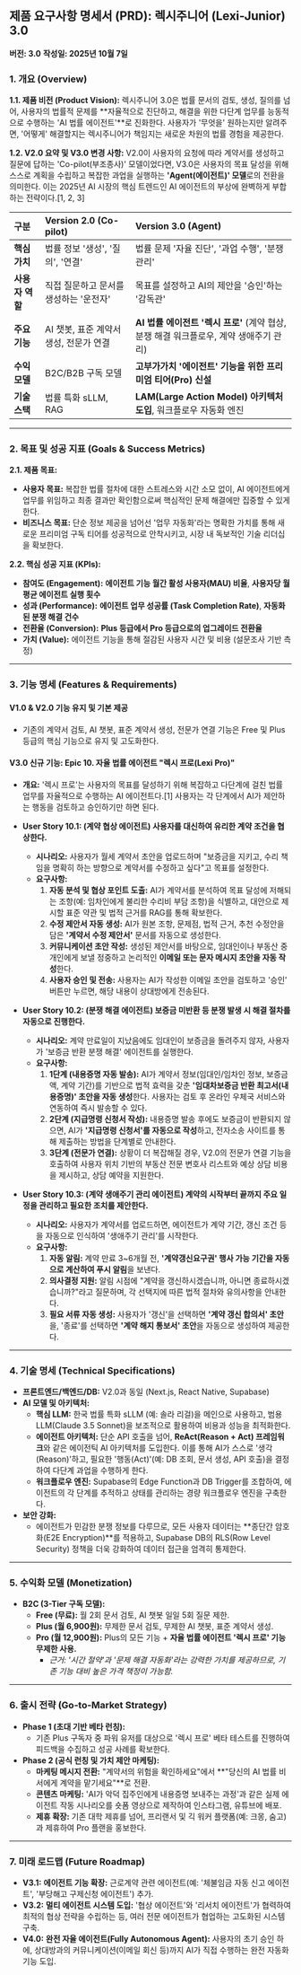 
## **제품 요구사항 명세서 (PRD): 렉시주니어 (Lexi-Junior) 3.0**

**버전: 3.0**
**작성일: 2025년 10월 7일**

### **1. 개요 (Overview)**

**1.1. 제품 비전 (Product Vision):**
렉시주니어 3.0은 법률 문서의 검토, 생성, 질의를 넘어, 사용자의 법률적 문제를 **자율적으로 진단하고, 해결을 위한 다단계 업무를 능동적으로 수행하는 'AI 법률 에이전트'**로 진화한다. 사용자가 '무엇을' 원하는지만 알려주면, '어떻게' 해결할지는 렉시주니어가 책임지는 새로운 차원의 법률 경험을 제공한다.

**1.2. V2.0 요약 및 V3.0 변경 사항:**
V2.0이 사용자의 요청에 따라 계약서를 생성하고 질문에 답하는 'Co-pilot(부조종사)' 모델이었다면, V3.0은 사용자의 목표 달성을 위해 스스로 계획을 수립하고 복잡한 과업을 실행하는 **'Agent(에이전트)' 모델**로의 전환을 의미한다. 이는 2025년 AI 시장의 핵심 트렌드인 AI 에이전트의 부상에 완벽하게 부합하는 전략이다.[1, 2, 3]

| 구분 | **Version 2.0 (Co-pilot)** | **Version 3.0 (Agent)** |
| :--- | :--- | :--- |
| **핵심 가치** | 법률 정보 '생성', '질의', '연결' | 법률 문제 '자율 진단', '과업 수행', '분쟁 관리' |
| **사용자 역할** | 직접 질문하고 문서를 생성하는 '운전자' | 목표를 설정하고 AI의 제안을 '승인'하는 '감독관' |
| **주요 기능** | AI 챗봇, 표준 계약서 생성, 전문가 연결 | **AI 법률 에이전트 '렉시 프로'** (계약 협상, 분쟁 해결 워크플로우, 계약 생애주기 관리) |
| **수익 모델** | B2C/B2B 구독 모델 | **고부가가치 '에이전트' 기능을 위한 프리미엄 티어(Pro) 신설** |
| **기술 스택** | 법률 특화 sLLM, RAG | **LAM(Large Action Model) 아키텍처 도입**, 워크플로우 자동화 엔진 |

---

### **2. 목표 및 성공 지표 (Goals & Success Metrics)**

**2.1. 제품 목표:**

*   **사용자 목표:** 복잡한 법률 절차에 대한 스트레스와 시간 소모 없이, AI 에이전트에게 업무를 위임하고 최종 결과만 확인함으로써 핵심적인 문제 해결에만 집중할 수 있게 한다.
*   **비즈니스 목표:** 단순 정보 제공을 넘어선 '업무 자동화'라는 명확한 가치를 통해 새로운 프리미엄 구독 티어를 성공적으로 안착시키고, 시장 내 독보적인 기술 리더십을 확보한다.

**2.2. 핵심 성공 지표 (KPIs):**

*   **참여도 (Engagement):** **에이전트 기능 월간 활성 사용자(MAU) 비율**, **사용자당 월평균 에이전트 실행 횟수**
*   **성과 (Performance):** **에이전트 업무 성공률 (Task Completion Rate)**, **자동화된 분쟁 해결 건수**
*   **전환율 (Conversion):** **Plus 등급에서 Pro 등급으로의 업그레이드 전환율**
*   **가치 (Value):** 에이전트 기능을 통해 절감된 사용자 시간 및 비용 (설문조사 기반 측정)

---

### **3. 기능 명세 (Features & Requirements)**

#### **V1.0 & V2.0 기능 유지 및 기본 제공**

*   기존의 계약서 검토, AI 챗봇, 표준 계약서 생성, 전문가 연결 기능은 Free 및 Plus 등급의 핵심 기능으로 유지 및 고도화한다.

#### **V3.0 신규 기능: Epic 10. 자율 법률 에이전트 "렉시 프로(Lexi Pro)"**

*   **개요:** '렉시 프로'는 사용자의 목표를 달성하기 위해 복잡하고 다단계에 걸친 법률 업무를 자율적으로 수행하는 AI 에이전트다.[1] 사용자는 각 단계에서 AI가 제안하는 행동을 검토하고 승인하기만 하면 된다.

*   **User Story 10.1: (계약 협상 에이전트) 사용자를 대신하여 유리한 계약 조건을 협상한다.**
    *   **시나리오:** 사용자가 월세 계약서 초안을 업로드하며 "보증금을 지키고, 수리 책임을 명확히 하는 방향으로 계약서를 수정하고 싶다"고 목표를 설정한다.
    *   **요구사항:**
        1.  **자동 분석 및 협상 포인트 도출:** AI가 계약서를 분석하여 목표 달성에 저해되는 조항(예: 임차인에게 불리한 수리비 부담 조항)을 식별하고, 대안으로 제시할 표준 약관 및 법적 근거를 RAG를 통해 확보한다.
        2.  **수정 제안서 자동 생성:** AI가 원본 조항, 문제점, 법적 근거, 추천 수정안을 담은 **'계약서 수정 제안서'** 문서를 자동으로 생성한다.
        3.  **커뮤니케이션 초안 작성:** 생성된 제안서를 바탕으로, 임대인이나 부동산 중개인에게 보낼 정중하고 논리적인 **이메일 또는 문자 메시지 초안을 자동 작성**한다.
        4.  **사용자 승인 및 전송:** 사용자는 AI가 작성한 이메일 초안을 검토하고 '승인' 버튼만 누르면, 해당 내용이 상대방에게 전송된다.

*   **User Story 10.2: (분쟁 해결 에이전트) 보증금 미반환 등 분쟁 발생 시 해결 절차를 자동으로 진행한다.**
    *   **시나리오:** 계약 만료일이 지났음에도 임대인이 보증금을 돌려주지 않자, 사용자가 '보증금 반환 분쟁 해결' 에이전트를 실행한다.
    *   **요구사항:**
        1.  **1단계 (내용증명 자동 발송):** AI가 계약서 정보(임대인/임차인 정보, 보증금액, 계약 기간)를 기반으로 법적 효력을 갖춘 **'임대차보증금 반환 최고서(내용증명)' 초안을 자동 생성**한다. 사용자는 검토 후 온라인 우체국 서비스와 연동하여 즉시 발송할 수 있다.
        2.  **2단계 (지급명령 신청서 작성):** 내용증명 발송 후에도 보증금이 반환되지 않으면, AI가 **'지급명령 신청서'를 자동으로 작성**하고, 전자소송 사이트를 통해 제출하는 방법을 단계별로 안내한다.
        3.  **3단계 (전문가 연결):** 상황이 더 복잡해질 경우, V2.0의 전문가 연결 기능을 호출하여 사용자 위치 기반의 부동산 전문 변호사 리스트와 예상 상담 비용을 제시하고, 상담 예약을 지원한다.

*   **User Story 10.3: (계약 생애주기 관리 에이전트) 계약의 시작부터 끝까지 주요 일정을 관리하고 필요한 조치를 제안한다.**
    *   **시나리오:** 사용자가 계약서를 업로드하면, 에이전트가 계약 기간, 갱신 조건 등을 자동으로 인식하여 '생애주기 관리'를 시작한다.
    *   **요구사항:**
        1.  **자동 알림:** 계약 만료 3~6개월 전, **'계약갱신요구권' 행사 가능 기간을 자동으로 계산하여 푸시 알림**을 보낸다.
        2.  **의사결정 지원:** 알림 시점에 "계약을 갱신하시겠습니까, 아니면 종료하시겠습니까?"라고 질문하며, 각 선택지에 따른 법적 절차와 유의사항을 안내한다.
        3.  **필요 서류 자동 생성:** 사용자가 '갱신'을 선택하면 **'계약 갱신 합의서' 초안**을, '종료'를 선택하면 **'계약 해지 통보서' 초안**을 자동으로 생성하여 제공한다.

---

### **4. 기술 명세 (Technical Specifications)**

*   **프론트엔드/백엔드/DB:** V2.0과 동일 (Next.js, React Native, Supabase)
*   **AI 모델 및 아키텍처:**
    *   **핵심 LLM:** 한국 법률 특화 sLLM (예: 솔라 리걸)을 메인으로 사용하고, 범용 LLM(Claude 3.5 Sonnet)을 보조적으로 활용하여 비용과 성능을 최적화한다.
    *   **에이전트 아키텍처:** 단순 API 호출을 넘어, **ReAct(Reason + Act) 프레임워크**와 같은 에이전틱 AI 아키텍처를 도입한다. 이를 통해 AI가 스스로 '생각(Reason)'하고, 필요한 '행동(Act)'(예: DB 조회, 문서 생성, API 호출)을 결정하여 다단계 과업을 수행하게 한다.
    *   **워크플로우 엔진:** Supabase의 Edge Function과 DB Trigger를 조합하여, 에이전트의 각 단계를 추적하고 상태를 관리하는 경량 워크플로우 엔진을 구축한다.
*   **보안 강화:**
    *   에이전트가 민감한 분쟁 정보를 다루므로, 모든 사용자 데이터는 **종단간 암호화(E2E Encryption)**를 적용하고, Supabase DB의 RLS(Row Level Security) 정책을 더욱 강화하여 데이터 접근을 엄격히 통제한다.

---

### **5. 수익화 모델 (Monetization)**

*   **B2C (3-Tier 구독 모델):**
    *   **Free (무료):** 월 2회 문서 검토, AI 챗봇 일일 5회 질문 제한.
    *   **Plus (월 6,900원):** 무제한 문서 검토, 무제한 AI 챗봇, 표준 계약서 생성.
    *   **Pro (월 12,900원):** Plus의 모든 기능 + **자율 법률 에이전트 '렉시 프로' 기능 무제한 사용.**
        *   *근거: '시간 절약'과 '문제 해결 자동화'라는 강력한 가치를 제공하므로, 기존 기능 대비 높은 가격 책정이 가능함.*

---

### **6. 출시 전략 (Go-to-Market Strategy)**

*   **Phase 1 (초대 기반 베타 런칭):**
    *   기존 Plus 구독자 중 파워 유저를 대상으로 '렉시 프로' 베타 테스트를 진행하여 피드백을 수집하고 성공 사례를 확보한다.
*   **Phase 2 (공식 런칭 및 가치 제안 마케팅):**
    *   **마케팅 메시지 전환:** "계약서의 위험을 확인하세요"에서 **"당신의 AI 법률 비서에게 계약을 맡기세요"**로 전환.
    *   **콘텐츠 마케팅:** 'AI가 악덕 집주인에게 내용증명 보내주는 과정'과 같은 실제 에이전트 작동 시나리오를 숏폼 영상으로 제작하여 인스타그램, 유튜브에 배포.
    *   **제휴 확장:** 기존 대학 제휴를 넘어, 프리랜서 및 긱 워커 플랫폼(예: 크몽, 숨고)과 제휴하여 Pro 플랜을 홍보한다.

---

### **7. 미래 로드맵 (Future Roadmap)**

*   **V3.1:** **에이전트 기능 확장:** 근로계약 관련 에이전트(예: '체불임금 자동 신고 에이전트', '부당해고 구제신청 에이전트') 추가.
*   **V3.2:** **멀티 에이전트 시스템 도입:** '협상 에이전트'와 '리서치 에이전트'가 협력하여 최적의 협상 전략을 수립하는 등, 여러 전문 에이전트가 협업하는 고도화된 시스템 구축.
*   **V4.0:** **완전 자율 에이전트(Fully Autonomous Agent):** 사용자의 초기 승인 하에, 상대방과의 커뮤니케이션(이메일 회신 등)까지 AI가 직접 수행하는 완전 자동화 기능 도입.